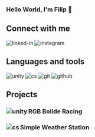 ### Hello World, I'm Filip 👋
## Connect with me

[<img align="left" alt="linked-in" src="https://img.shields.io/badge/linkedin-%230077B5.svg?&style=for-the-badge&logo=linkedin&logoColor=white" />](https://www.linkedin.com/in/filip-czerwi%C5%84ski-8629591b3/)[<img align="left" alt="instagram" src="https://img.shields.io/badge/Instagram-E4405F?style=for-the-badge&logo=instagram&logoColor=white" />](https://www.instagram.com/fczerwinski_/)<br>

## Languages and tools
<img align="left" alt="unity" src="https://img.shields.io/badge/Unity-100000?style=for-the-badge&logo=unity&logoColor=white" />
<img align="left" alt="cs" src="https://img.shields.io/badge/C%23-239120?style=for-the-badge&logo=c-sharp&logoColor=white" />
<img align="left" alt="git" src="https://img.shields.io/badge/Git-F05032?style=for-the-badge&logo=git&logoColor=white" />
<img align="left" alt="github" src="https://img.shields.io/badge/GitHub-100000?style=for-the-badge&logo=github&logoColor=white" />
<br>

## Projects
### RGB Bolide Racing [<img align="left" alt="unity" src="https://img.shields.io/badge/Unity-100000?style=for-the-badge&logo=unity&logoColor=white" />](https://mrphilip7.github.io/RGB-Bolide-Racing/)<br>
### Simple Weather Station [<img align="left" alt="cs" src="https://img.shields.io/badge/C%23-239120?style=for-the-badge&logo=c-sharp&logoColor=white" />](https://github.com/MrPhilip7/weather-station-winform)<br>

